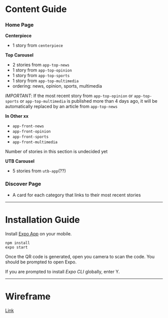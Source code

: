# Content Guide

### Home Page

**Centerpiece**

- 1 story from `centerpiece`

**Top Carousel**

- 2 stories from `app-top-news`
- 1 story from `app-top-opinion`
- 1 story from `app-top-sports`
- 1 story from `app-top-multimedia`
- ordering: news, opinion, sports, multimedia

_IMPORTANT_: If the most recent story from `app-top-opinion` or `app-top-sports` or `app-top-multimedia` is published more than 4 days ago, it will be automatically replaced by an article from `app-top-news`

**In Other xx**

- `app-front-news`
- `app-front-opinion`
- `app-front-sports`
- `app-front-multimedia`

Number of stories in this section is undecided yet

**UTB Carousel**

- 5 stories from `utb-app`(??)

### Discover Page

- A card for each category that links to their most recent stories

---

# Installation Guide

Install [Expo App](https://docs.expo.io/get-started/installation/#2-expo-client-app-for-ios-and) on your mobile.

```
npm install
expo start
```

Once the QR code is generated, open you camera to scan the code. You should be prompted to open Expo.

If you are prompted to install _Expo CLI_ globally, enter Y.

---

# Wireframe

[Link](https://www.figma.com/file/sExr6OlPwSMzWTCVhUXCt3/The-Daily-Pennsylvanian-App?node-id=0%3A1)
